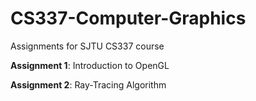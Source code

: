 # CS337-Computer-Graphics
Assignments for SJTU CS337 course

**Assignment 1**: Introduction to OpenGL

**Assignment 2**: Ray-Tracing Algorithm
